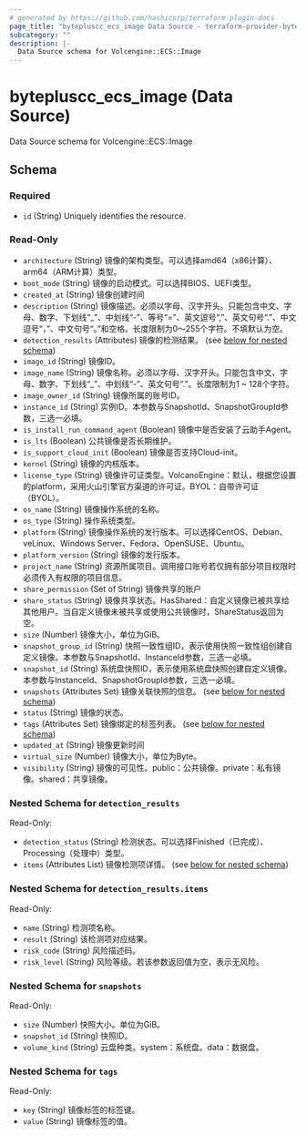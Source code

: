 ```yaml
---
# generated by https://github.com/hashicorp/terraform-plugin-docs
page_title: "bytepluscc_ecs_image Data Source - terraform-provider-bytepluscc"
subcategory: ""
description: |-
  Data Source schema for Volcengine::ECS::Image
---
```


# bytepluscc_ecs_image (Data Source)

Data Source schema for Volcengine::ECS::Image



<!-- schema generated by tfplugindocs -->
## Schema

### Required

- `id` (String) Uniquely identifies the resource.

### Read-Only

- `architecture` (String) 镜像的架构类型。可以选择amd64（x86计算）、arm64（ARM计算）类型。
- `boot_mode` (String) 镜像的启动模式。可以选择BIOS、UEFI类型。
- `created_at` (String) 镜像创建时间
- `description` (String) 镜像描述。必须以字母、汉字开头。只能包含中文、字母、数字、下划线“_”、中划线“-”、等号“=”、英文逗号“,”、英文句号“.”、中文逗号“，”、中文句号“。”和空格。长度限制为0～255个字符。不填默认为空。
- `detection_results` (Attributes) 镜像的检测结果。 (see [below for nested schema](#nestedatt--detection_results))
- `image_id` (String) 镜像ID。
- `image_name` (String) 镜像名称。必须以字母、汉字开头。只能包含中文、字母、数字、下划线“_”、中划线“-”、英文句号“.”。长度限制为1 ~ 128个字符。
- `image_owner_id` (String) 镜像所属的账号ID。
- `instance_id` (String) 实例ID。本参数与SnapshotId、SnapshotGroupId参数，三选一必填。
- `is_install_run_command_agent` (Boolean) 镜像中是否安装了云助手Agent。
- `is_lts` (Boolean) 公共镜像是否长期维护。
- `is_support_cloud_init` (Boolean) 镜像是否支持Cloud-init。
- `kernel` (String) 镜像的内核版本。
- `license_type` (String) 镜像许可证类型。VolcanoEngine：默认，根据您设置的platform，采用火山引擎官方渠道的许可证。BYOL：自带许可证（BYOL）。
- `os_name` (String) 镜像操作系统的名称。
- `os_type` (String) 操作系统类型。
- `platform` (String) 镜像操作系统的发行版本。可以选择CentOS、Debian、veLinux、Windows Server、Fedora、OpenSUSE、Ubuntu。
- `platform_version` (String) 镜像的发行版本。
- `project_name` (String) 资源所属项目。调用接口账号若仅拥有部分项目权限时必须传入有权限的项目信息。
- `share_permission` (Set of String) 镜像共享的账户
- `share_status` (String) 镜像共享状态。HasShared：自定义镜像已被共享给其他用户。当自定义镜像未被共享或使用公共镜像时，ShareStatus返回为空。
- `size` (Number) 镜像大小，单位为GiB。
- `snapshot_group_id` (String) 快照一致性组ID，表示使用快照一致性组创建自定义镜像。本参数与SnapshotId、InstanceId参数，三选一必填。
- `snapshot_id` (String) 系统盘快照ID，表示使用系统盘快照创建自定义镜像。本参数与InstanceId、SnapshotGroupId参数，三选一必填。
- `snapshots` (Attributes Set) 镜像关联快照的信息。 (see [below for nested schema](#nestedatt--snapshots))
- `status` (String) 镜像的状态。
- `tags` (Attributes Set) 镜像绑定的标签列表。 (see [below for nested schema](#nestedatt--tags))
- `updated_at` (String) 镜像更新时间
- `virtual_size` (Number) 镜像大小，单位为Byte。
- `visibility` (String) 镜像的可见性。public：公共镜像。private：私有镜像。shared：共享镜像。

<a id="nestedatt--detection_results"></a>
### Nested Schema for `detection_results`

Read-Only:

- `detection_status` (String) 检测状态。可以选择Finished（已完成）、Processing（处理中）类型。
- `items` (Attributes List) 镜像检测项详情。 (see [below for nested schema](#nestedatt--detection_results--items))

<a id="nestedatt--detection_results--items"></a>
### Nested Schema for `detection_results.items`

Read-Only:

- `name` (String) 检测项名称。
- `result` (String) 该检测项对应结果。
- `risk_code` (String) 风险描述码。
- `risk_level` (String) 风险等级。若该参数返回值为空，表示无风险。



<a id="nestedatt--snapshots"></a>
### Nested Schema for `snapshots`

Read-Only:

- `size` (Number) 快照大小。单位为GiB。
- `snapshot_id` (String) 快照ID。
- `volume_kind` (String) 云盘种类。system：系统盘。data：数据盘。


<a id="nestedatt--tags"></a>
### Nested Schema for `tags`

Read-Only:

- `key` (String) 镜像标签的标签键。
- `value` (String) 镜像标签的值。
